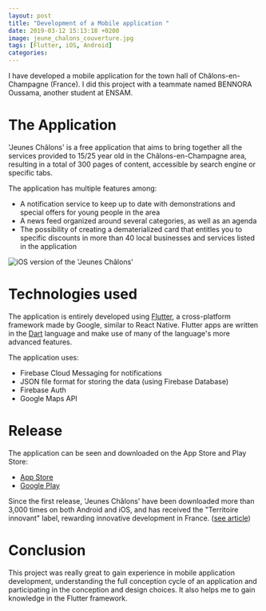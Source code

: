 ```yaml
---
layout: post
title: "Development of a Mobile application "
date: 2019-03-12 15:13:18 +0200
image: jeune_chalons_couverture.jpg
tags: [Flutter, iOS, Android]
categories: 
---
```


I have developed a mobile application for the town hall of Châlons-en-Champagne (France). I did this project with a teammate named BENNORA Oussama, another student at ENSAM. 


# The Application

'Jeunes Châlons' is a free application that aims to bring together all the services provided to 15/25 year old in the Châlons-en-Champagne area, resulting in a total of 300 pages of content, accessible by search engine or specific tabs. 


The application has multiple features among:
* A notification service to keep up to date with demonstrations and special offers for young people in the area
* A news feed organized around several categories, as well as an agenda
* The possibility of creating a dematerialized card that entitles you to specific discounts in more than 40 local businesses and services listed in the application


![iOS version of the 'Jeunes Châlons']({{site.baseurl}}/assets/jeunes-chalons/jeunes_chalons_screenshots.png)


# Technologies used

The application is entirely developed using [Flutter][Flutter], a cross-platform framework made by Google, similar to React Native.
Flutter apps are written in the [Dart][Dart] language and make use of many of the language's more advanced features.

The application uses:
* Firebase Cloud Messaging for notifications
* JSON file format for storing the data (using Firebase Database)
* Firebase Auth
* Google Maps API


[Flutter]: https://flutter.dev/
[Dart]: https://dart.dev/

# Release

The application can be seen and downloaded on the App Store and Play Store:
* [App Store][AppStore]
* [Google Play][GooglePLay]

[AppStore]: https://apps.apple.com/fr/app/jeunes-chalons/id1452875643
[GooglePLay]: https://play.google.com/store/apps/details?id=com.amje.jeuneinchalons

Since the first release, 'Jeunes Châlons' have been downloaded more than 3,000 times on both Android and iOS, and has received the "Territoire innovant" label, rewarding innovative development in France. ([see article][TerritoireInnovant])

[TerritoireInnovant]: http://www.lhebdoduvendredi.com/article/35485/l-appli-%C2%AB%C2%A0jeunes-chalons%C2%A0%C2%BB-labellisee-pour-son-cote-innovant




# Conclusion
This project was really great to gain experience in mobile application development, understanding the full conception cycle of an application and participating in the conception and design choices. 
It also helps me to gain knowledge in the Flutter framework. 


